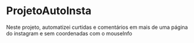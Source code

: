 # ProjetoAutoInsta
Neste projeto, automatizei curtidas e comentários em mais de uma página do instagram e sem coordenadas com o mouseInfo
